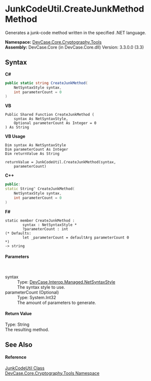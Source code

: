 # JunkCodeUtil.CreateJunkMethod Method 
 

Generates a junk-code method written in the specified .NET language.

**Namespace:**&nbsp;<a href="N_DevCase_Core_Cryptography_Tools">DevCase.Core.Cryptography.Tools</a><br />**Assembly:**&nbsp;DevCase.Core (in DevCase.Core.dll) Version: 3.3.0.0 (3.3)

## Syntax

**C#**<br />
``` C#
public static string CreateJunkMethod(
	NetSyntaxStyle syntax,
	int parameterCount = 0
)
```

**VB**<br />
``` VB
Public Shared Function CreateJunkMethod ( 
	syntax As NetSyntaxStyle,
	Optional parameterCount As Integer = 0
) As String
```

**VB Usage**<br />
``` VB Usage
Dim syntax As NetSyntaxStyle
Dim parameterCount As Integer
Dim returnValue As String

returnValue = JunkCodeUtil.CreateJunkMethod(syntax, 
	parameterCount)
```

**C++**<br />
``` C++
public:
static String^ CreateJunkMethod(
	NetSyntaxStyle syntax, 
	int parameterCount = 0
)
```

**F#**<br />
``` F#
static member CreateJunkMethod : 
        syntax : NetSyntaxStyle * 
        ?parameterCount : int 
(* Defaults:
        let _parameterCount = defaultArg parameterCount 0
*)
-> string 

```


#### Parameters
&nbsp;<dl><dt>syntax</dt><dd>Type: <a href="T_DevCase_Interop_Managed_NetSyntaxStyle">DevCase.Interop.Managed.NetSyntaxStyle</a><br />The syntax style to use.</dd><dt>parameterCount (Optional)</dt><dd>Type: System.Int32<br />The amount of parameters to generate.</dd></dl>

#### Return Value
Type: String<br />The resulting method.

## See Also


#### Reference
<a href="T_DevCase_Core_Cryptography_Tools_JunkCodeUtil">JunkCodeUtil Class</a><br /><a href="N_DevCase_Core_Cryptography_Tools">DevCase.Core.Cryptography.Tools Namespace</a><br />